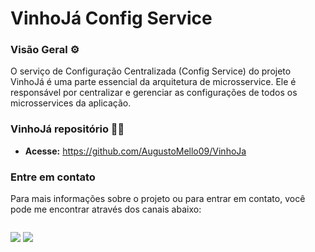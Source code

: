 # VinhoJá Config Service

### Visão Geral ⚙️

O serviço de Configuração Centralizada (Config Service) do projeto VinhoJá é uma parte essencial da arquitetura de microsservice. Ele é responsável por centralizar e gerenciar as configurações de todos os microsservices da aplicação.

### VinhoJá repositório 🍇🍷

- __Acesse:__ https://github.com/AugustoMello09/VinhoJa

### Entre em contato  

Para mais informações sobre o projeto ou para entrar em contato, você pode me encontrar através dos canais abaixo:

<div style="display: flex">

  <a href="https://www.linkedin.com/in/jos%C3%A9-augusto-mello-794a94234" target="_blank"><img src="https://img.shields.io/badge/-LinkedIn-%230077B5?style=for-the-badge&logo=linkedin&logoColor=white" target="_blank"></a>
 <a href="mailto:joseaugusto.Mello01@gmail.com" target="_blank"><img src="https://img.shields.io/badge/Gmail-D14836?style=for-the-badge&logo=gmail&logoColor=white" target="_blank"></a>   

</div>
